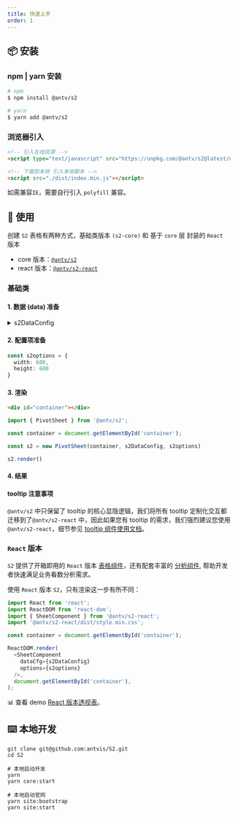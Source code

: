 ```yaml
---
title: 快速上手
order: 1
---
```

## 📦 安装

### npm | yarn 安装

```bash
# npm
$ npm install @antv/s2

# yarn
$ yarn add @antv/s2
```

### 浏览器引入

```html
<!-- 引入在线资源 -->
<script type="text/javascript" src="https://unpkg.com/@antv/s2@latest/dist/index.min.js"></script>

<!-- 下载到本地 引入本地脚本 -->
<script src="./dist/index.min.js"></script>
```

如需兼容`IE`，需要自行引入 `polyfill` 兼容。

## 🔨 使用

创建 `S2` 表格有两种方式，基础类版本 `(s2-core)` 和 基于 `core` 层 封装的 `React` 版本

- core 版本：[`@antv/s2`](https://github.com/antvis/S2/tree/master/packages/s2-core)
- react 版本：[`@antv/s2-react`](https://github.com/antvis/S2/tree/master/packages/s2-react)

### 基础类

#### 1. 数据 (data) 准备

<details>
  <summary> s2DataConfig</summary>

```ts
const s2DataConfig = {
  fields: {
    rows: ['province', 'city'],
    columns: ['type'],
    values: ['price'],
  },
  data: [
    {
      province: "浙江",
      city: "杭州",
      type: "笔",
      price: "1",
    },
    {
      province: "浙江",
      city: "杭州",
      type: "纸张",
      price: "2",
    },
    {
      province: "浙江",
      city: "舟山",
      type: "笔",
      price: "17",
    },
    {
      province: "浙江",
      city: "舟山",
      type: "纸张",
      price: "6",
    },
    {
      province: "吉林",
      city: "丹东",
      type: "笔",
      price: "8",
    },
    {
      province: "吉林",
      city: "白山",
      type: "笔",
      price: "12",
    },
    {
      province: "吉林",
      city: "丹东",
      type: "纸张",
      price: "3",
    },
    {
      province: "吉林",
      city: "白山",
      type: "纸张",
      price: "25",
    },
    {
      province: "浙江",
      city: "杭州",
      type: "笔",
      cost: "0.5",
    },
    {
      province: "浙江",
      city: "杭州",
      type: "纸张",
      cost: "20",
    },
    {
      province: "浙江",
      city: "舟山",
      type: "笔",
      cost: "1.7",
    },
    {
      province: "浙江",
      city: "舟山",
      type: "纸张",
      cost: "0.12",
    },
    {
      province: "吉林",
      city: "丹东",
      type: "笔",
      cost: "10",
    },
    {
      province: "吉林",
      city: "白山",
      type: "笔",
      cost: "9",
    },
    {
      province: "吉林",
      city: "丹东",
      type: "纸张",
      cost: "3",
    },
    {
      province: "吉林",
      city: "白山",
      type: "纸张",
      cost: "1",
    }
  ]
};
```

</details>

#### 2. 配置项准备

```ts
const s2options = {
  width: 600,
  height: 600
}
```

#### 3. 渲染

```html
<div id="container"></div>
```

```ts
import { PivotSheet } from '@antv/s2';

const container = document.getElementById('container');

const s2 = new PivotSheet(container, s2DataConfig, s2options)

s2.render()
```

#### 4. 结果

<playground path='basic/pivot/demo/grid.ts' rid='container' height='400'></playground>

#### tooltip 注意事项

`@antv/s2` 中只保留了 tooltip 的核心显隐逻辑，我们将所有 tooltip 定制化交互都迁移到了`@antv/s2-react` 中，因此如果您有 tooltip 的需求，我们强烈建议您使用`@antv/s2-react`，细节参见 [tooltip 组件使用文档](https://s2.antv.vision/zh/examples/gallery#category-Tooltip%E7%BB%84%E4%BB%B6)。

### `React` 版本

`S2` 提供了开箱即用的 `React` 版本 [表格组件](/zh/examples/gallery#category-表格组件)，还有配套丰富的 [分析组件](/zh/examples/gallery#category-Tooltip), 帮助开发者快速满足业务看数分析需求。

使用 `React` 版本 `S2`，只有渲染这一步有所不同：

```ts
import React from 'react';
import ReactDOM from 'react-dom';
import { SheetComponent } from '@antv/s2-react';
import '@antv/s2-react/dist/style.min.css';

const container = document.getElementById('container');

ReactDOM.render(
  <SheetComponent
    dataCfg={s2DataConfig}
    options={s2options}
  />,
  document.getElementById('container'),
);

```

​📊 查看 demo [React 版本透视表](/zh/examples/react-component/sheet#pivot)。

## ⌨️ 本地开发

```shell
git clone git@github.com:antvis/S2.git
cd S2

# 本地启动开发
yarn
yarn core:start

# 本地启动官网
yarn site:bootstrap
yarn site:start
```
